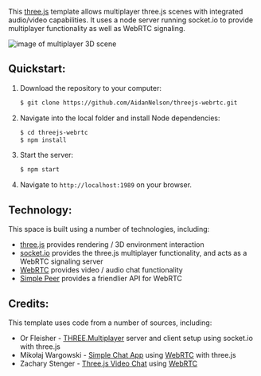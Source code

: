 This [three.js](threejs.org) template allows multiplayer three.js scenes with integrated audio/video capabilities.  It uses a node server running socket.io to provide multiplayer functionality as well as WebRTC signaling.

![image of multiplayer 3D scene](/docs/images/threejs-webrtc.gif)

## Quickstart:

1. Download the repository to your computer:
    ```bash
    $ git clone https://github.com/AidanNelson/threejs-webrtc.git
    ```
2. Navigate into the local folder and install Node dependencies:
    ```bash
    $ cd threejs-webrtc
    $ npm install
    ```
3. Start the server:
    ```bash
    $ npm start
    ```
4. Navigate to `http://localhost:1989` on your browser.

## Technology:

This space is built using a number of technologies, including:

* [three.js](https://threejs.org/) provides rendering / 3D environment interaction
* [socket.io](https://socket.io/) provides the three.js multiplayer functionality, and acts as a WebRTC signaling server
* [WebRTC](https://developer.mozilla.org/en-US/docs/Web/API/WebRTC_API) provides video / audio chat functionality
* [Simple Peer](https://github.com/feross/simple-peer) provides a friendlier API for WebRTC

## Credits:

This template uses code from a number of sources, including:

* Or Fleisher - [THREE.Multiplayer](https://github.com/juniorxsound/THREE.Multiplayer) server and client setup using socket.io with three.js
* Mikołaj Wargowski - [Simple Chat App](https://github.com/Miczeq22/simple-chat-app) using [WebRTC](https://developer.mozilla.org/en-US/docs/Web/API/WebRTC_API) with three.js
* Zachary Stenger - [Three.js Video Chat](https://github.com/zacharystenger/three-js-video-chat) using [WebRTC](https://developer.mozilla.org/en-US/docs/Web/API/WebRTC_API)
